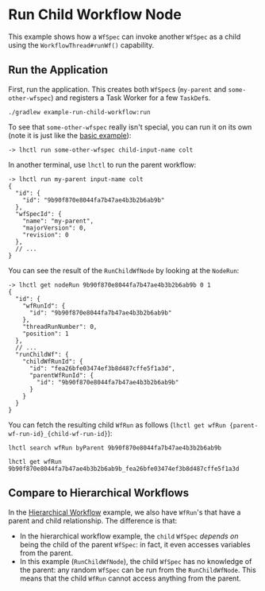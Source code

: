 # Run Child Workflow Node

This example shows how a `WfSpec` can invoke another `WfSpec` as a child using the `WorkflowThread#runWf()` capability.

## Run the Application

First, run the application. This creates both `WfSpec`s (`my-parent` and `some-other-wfspec`) and registers a Task Worker for a few `TaskDef`s.

```
./gradlew example-run-child-workflow:run
```

To see that `some-other-wfspec` really isn't special, you can run it on its own (note it is just like the [basic example](../basic/)):

```
-> lhctl run some-other-wfspec child-input-name colt
```

In another terminal, use `lhctl` to run the parent workflow:

```
-> lhctl run my-parent input-name colt
{
  "id": {
    "id": "9b90f870e8044fa7b47ae4b3b2b6ab9b"
  },
  "wfSpecId": {
    "name": "my-parent",
    "majorVersion": 0,
    "revision": 0
  },
  // ...
}
```

You can see the result of the `RunChildWfNode` by looking at the `NodeRun`:

```
-> lhctl get nodeRun 9b90f870e8044fa7b47ae4b3b2b6ab9b 0 1
{
  "id": {
    "wfRunId": {
      "id": "9b90f870e8044fa7b47ae4b3b2b6ab9b"
    },
    "threadRunNumber": 0,
    "position": 1
  },
  // ...
  "runChildWf": {
    "childWfRunId": {
      "id": "fea26bfe03474ef3b8d487cffe5f1a3d",
      "parentWfRunId": {
        "id": "9b90f870e8044fa7b47ae4b3b2b6ab9b"
      }
    }
  }
}
```

You can fetch the resulting child `WfRun` as follows (`lhctl get wfRun {parent-wf-run-id}_{child-wf-run-id}`):

```
lhctl search wfRun byParent 9b90f870e8044fa7b47ae4b3b2b6ab9b
```

```
lhctl get wfRun 9b90f870e8044fa7b47ae4b3b2b6ab9b_fea26bfe03474ef3b8d487cffe5f1a3d
```

## Compare to Hierarchical Workflows

In the [Hierarchical Workflow](../hierarchical-workflow/) example, we also have `WfRun`'s that have a parent and child relationship. The difference is that:

* In the hierarchical workflow example, the `child` `WfSpec` _depends on_ being the child of the parent `WfSpec`: in fact, it even accesses variables from the parent.
* In this example (`RunChildWfNode`), the child `WfSpec` has no knowledge of the parent: any random `WfSpec` can be run from the `RunChildWfNode`. This means that the child `WfRun` cannot access anything from the parent.

